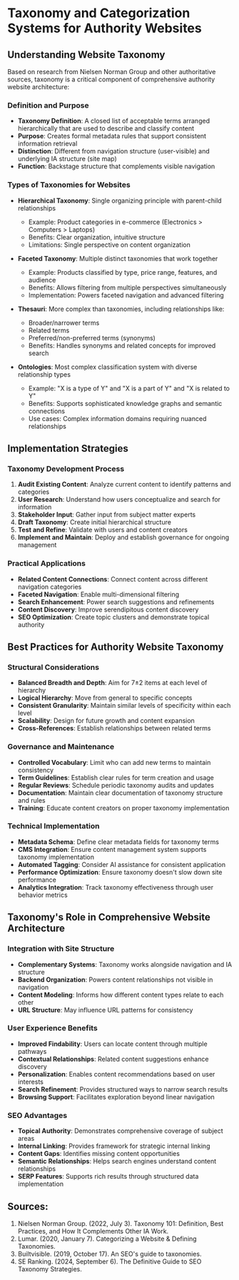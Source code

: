 # Taxonomy and Categorization Systems for Authority Websites

## Understanding Website Taxonomy

Based on research from Nielsen Norman Group and other authoritative sources, taxonomy is a critical component of comprehensive authority website architecture:

### Definition and Purpose

- **Taxonomy Definition**: A closed list of acceptable terms arranged hierarchically that are used to describe and classify content
- **Purpose**: Creates formal metadata rules that support consistent information retrieval
- **Distinction**: Different from navigation structure (user-visible) and underlying IA structure (site map)
- **Function**: Backstage structure that complements visible navigation

### Types of Taxonomies for Websites

- **Hierarchical Taxonomy**: Single organizing principle with parent-child relationships

  - Example: Product categories in e-commerce (Electronics > Computers > Laptops)
  - Benefits: Clear organization, intuitive structure
  - Limitations: Single perspective on content organization

- **Faceted Taxonomy**: Multiple distinct taxonomies that work together

  - Example: Products classified by type, price range, features, and audience
  - Benefits: Allows filtering from multiple perspectives simultaneously
  - Implementation: Powers faceted navigation and advanced filtering

- **Thesauri**: More complex than taxonomies, including relationships like:

  - Broader/narrower terms
  - Related terms
  - Preferred/non-preferred terms (synonyms)
  - Benefits: Handles synonyms and related concepts for improved search

- **Ontologies**: Most complex classification system with diverse relationship types
  - Example: "X is a type of Y" and "X is a part of Y" and "X is related to Y"
  - Benefits: Supports sophisticated knowledge graphs and semantic connections
  - Use cases: Complex information domains requiring nuanced relationships

## Implementation Strategies

### Taxonomy Development Process

1. **Audit Existing Content**: Analyze current content to identify patterns and categories
2. **User Research**: Understand how users conceptualize and search for information
3. **Stakeholder Input**: Gather input from subject matter experts
4. **Draft Taxonomy**: Create initial hierarchical structure
5. **Test and Refine**: Validate with users and content creators
6. **Implement and Maintain**: Deploy and establish governance for ongoing management

### Practical Applications

- **Related Content Connections**: Connect content across different navigation categories
- **Faceted Navigation**: Enable multi-dimensional filtering
- **Search Enhancement**: Power search suggestions and refinements
- **Content Discovery**: Improve serendipitous content discovery
- **SEO Optimization**: Create topic clusters and demonstrate topical authority

## Best Practices for Authority Website Taxonomy

### Structural Considerations

- **Balanced Breadth and Depth**: Aim for 7±2 items at each level of hierarchy
- **Logical Hierarchy**: Move from general to specific concepts
- **Consistent Granularity**: Maintain similar levels of specificity within each level
- **Scalability**: Design for future growth and content expansion
- **Cross-References**: Establish relationships between related terms

### Governance and Maintenance

- **Controlled Vocabulary**: Limit who can add new terms to maintain consistency
- **Term Guidelines**: Establish clear rules for term creation and usage
- **Regular Reviews**: Schedule periodic taxonomy audits and updates
- **Documentation**: Maintain clear documentation of taxonomy structure and rules
- **Training**: Educate content creators on proper taxonomy implementation

### Technical Implementation

- **Metadata Schema**: Define clear metadata fields for taxonomy terms
- **CMS Integration**: Ensure content management system supports taxonomy implementation
- **Automated Tagging**: Consider AI assistance for consistent application
- **Performance Optimization**: Ensure taxonomy doesn't slow down site performance
- **Analytics Integration**: Track taxonomy effectiveness through user behavior metrics

## Taxonomy's Role in Comprehensive Website Architecture

### Integration with Site Structure

- **Complementary Systems**: Taxonomy works alongside navigation and IA structure
- **Backend Organization**: Powers content relationships not visible in navigation
- **Content Modeling**: Informs how different content types relate to each other
- **URL Structure**: May influence URL patterns for consistency

### User Experience Benefits

- **Improved Findability**: Users can locate content through multiple pathways
- **Contextual Relationships**: Related content suggestions enhance discovery
- **Personalization**: Enables content recommendations based on user interests
- **Search Refinement**: Provides structured ways to narrow search results
- **Browsing Support**: Facilitates exploration beyond linear navigation

### SEO Advantages

- **Topical Authority**: Demonstrates comprehensive coverage of subject areas
- **Internal Linking**: Provides framework for strategic internal linking
- **Content Gaps**: Identifies missing content opportunities
- **Semantic Relationships**: Helps search engines understand content relationships
- **SERP Features**: Supports rich results through structured data implementation

## Sources:

1. Nielsen Norman Group. (2022, July 3). Taxonomy 101: Definition, Best Practices, and How It Complements Other IA Work.
2. Lumar. (2020, January 7). Categorizing a Website & Defining Taxonomies.
3. Builtvisible. (2019, October 17). An SEO's guide to taxonomies.
4. SE Ranking. (2024, September 6). The Definitive Guide to SEO Taxonomy Strategies.
